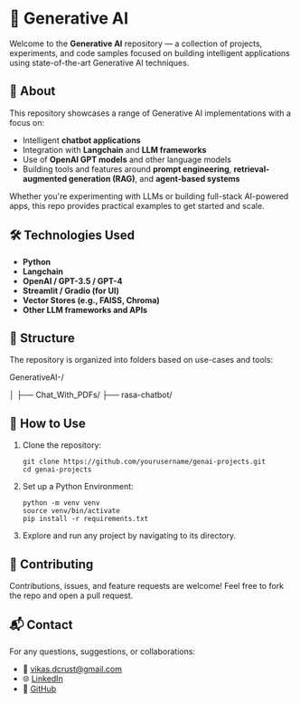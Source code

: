 
# 🧠 Generative AI

Welcome to the **Generative AI** repository — a collection of projects, experiments, and code samples focused on building intelligent applications using state-of-the-art Generative AI techniques.

## 🚀 About

This repository showcases a range of Generative AI implementations with a focus on:

- Intelligent **chatbot applications**
- Integration with **Langchain** and **LLM frameworks**
- Use of **OpenAI GPT models** and other language models
- Building tools and features around **prompt engineering**, **retrieval-augmented generation (RAG)**, and **agent-based systems**

Whether you're experimenting with LLMs or building full-stack AI-powered apps, this repo provides practical examples to get started and scale.

## 🛠️ Technologies Used

- **Python**
- **Langchain**
- **OpenAI / GPT-3.5 / GPT-4**
- **Streamlit / Gradio (for UI)**
- **Vector Stores (e.g., FAISS, Chroma)**
- **Other LLM frameworks and APIs**

## 📁 Structure

The repository is organized into folders based on use-cases and tools:

GenerativeAI-/

│
├── Chat_With_PDFs/
├── rasa-chatbot/


## 🧪 How to Use

1. Clone the repository:
   
   ```
   git clone https://github.com/yourusername/genai-projects.git
   cd genai-projects
   ```

2. Set up a Python Environment:

	```
	python -m venv venv
	source venv/bin/activate
	pip install -r requirements.txt
	```

3. Explore and run any project by navigating to its directory.


## 🤝 Contributing

Contributions, issues, and feature requests are welcome! Feel free to fork the repo and open a pull request.

## 📬 Contact

For any questions, suggestions, or collaborations:
- 📧 vikas.dcrust@gmail.com
- 🌐 [LinkedIn](https://linkedin.com/in/vikas-garg-9718622196)
- 🐙 [GitHub](https://github.com/VikasGarg-Dir)